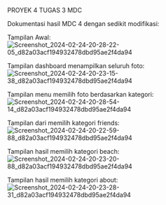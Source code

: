 PROYEK 4 TUGAS 3 MDC

Dokumentasi hasil MDC 4 dengan sedikit modifikasi:


Tampilan Awal:
![Screenshot_2024-02-24-20-28-22-05_d82a03acf194932478dbd95ae2f4da94](https://github.com/lindasantika08/proyek4mobiletugas3/assets/123919343/6e7251c5-9fb5-4e9c-9694-563d021fe3b4)




Tampilan dashboard menampilkan seluruh foto:
![Screenshot_2024-02-24-20-23-15-38_d82a03acf194932478dbd95ae2f4da94](https://github.com/lindasantika08/proyek4mobiletugas3/assets/123919343/f10d1164-8e05-4bfd-8e48-cd6a802ce854)




Tampilan menu memilih foto berdasarkan kategori:
![Screenshot_2024-02-24-20-28-54-14_d82a03acf194932478dbd95ae2f4da94](https://github.com/lindasantika08/proyek4mobiletugas3/assets/123919343/25bf7339-c93e-40b1-8515-bbc9ea80ac46)




Tampilan dari memilih kategori friends:
![Screenshot_2024-02-24-20-22-59-88_d82a03acf194932478dbd95ae2f4da94](https://github.com/lindasantika08/proyek4mobiletugas3/assets/123919343/038dac6f-3bf2-4f8d-a7f2-18acaadb72ef)




Tampilan hasil memilih kategori beach:
![Screenshot_2024-02-24-20-23-20-88_d82a03acf194932478dbd95ae2f4da94](https://github.com/lindasantika08/proyek4mobiletugas3/assets/123919343/0750d2ef-d158-45cd-a1a1-0553f56c8d96)



Tampilan hasil memilih kategori about:
![Screenshot_2024-02-24-20-23-28-31_d82a03acf194932478dbd95ae2f4da94](https://github.com/lindasantika08/proyek4mobiletugas3/assets/123919343/3a0420ef-1db8-4fd5-aa33-fa2568f5536f)


